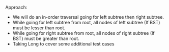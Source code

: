 Approach:
* We will do an in-order traversal going for left subtree then right subtree.
* While going for left subtree from root, all nodes of left subtree (If BST) must be lesser than root.
* While going for right subtree from root, all nodes of right subtree (If BST) must be greater than root.
* Taking Long to cover some additional test cases
